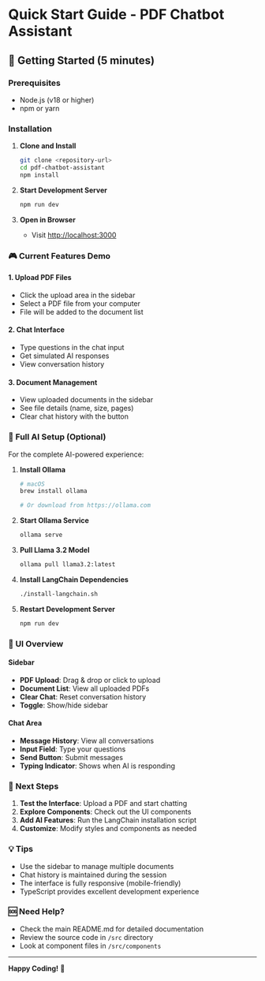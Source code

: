 # Quick Start Guide - PDF Chatbot Assistant

## 🚀 Getting Started (5 minutes)

### Prerequisites

- Node.js (v18 or higher)
- npm or yarn

### Installation

1. **Clone and Install**

   ```bash
   git clone <repository-url>
   cd pdf-chatbot-assistant
   npm install
   ```

2. **Start Development Server**

   ```bash
   npm run dev
   ```

3. **Open in Browser**
   - Visit [http://localhost:3000](http://localhost:3000)

### 🎮 Current Features Demo

#### 1. Upload PDF Files

- Click the upload area in the sidebar
- Select a PDF file from your computer
- File will be added to the document list

#### 2. Chat Interface

- Type questions in the chat input
- Get simulated AI responses
- View conversation history

#### 3. Document Management

- View uploaded documents in the sidebar
- See file details (name, size, pages)
- Clear chat history with the button

### 🔧 Full AI Setup (Optional)

For the complete AI-powered experience:

1. **Install Ollama**

   ```bash
   # macOS
   brew install ollama

   # Or download from https://ollama.com
   ```

2. **Start Ollama Service**

   ```bash
   ollama serve
   ```

3. **Pull Llama 3.2 Model**

   ```bash
   ollama pull llama3.2:latest
   ```

4. **Install LangChain Dependencies**

   ```bash
   ./install-langchain.sh
   ```

5. **Restart Development Server**
   ```bash
   npm run dev
   ```

### 📱 UI Overview

#### Sidebar

- **PDF Upload**: Drag & drop or click to upload
- **Document List**: View all uploaded PDFs
- **Clear Chat**: Reset conversation history
- **Toggle**: Show/hide sidebar

#### Chat Area

- **Message History**: View all conversations
- **Input Field**: Type your questions
- **Send Button**: Submit messages
- **Typing Indicator**: Shows when AI is responding

### 🎯 Next Steps

1. **Test the Interface**: Upload a PDF and start chatting
2. **Explore Components**: Check out the UI components
3. **Add AI Features**: Run the LangChain installation script
4. **Customize**: Modify styles and components as needed

### 💡 Tips

- Use the sidebar to manage multiple documents
- Chat history is maintained during the session
- The interface is fully responsive (mobile-friendly)
- TypeScript provides excellent development experience

### 🆘 Need Help?

- Check the main README.md for detailed documentation
- Review the source code in `/src` directory
- Look at component files in `/src/components`

---

**Happy Coding!** 🎉
